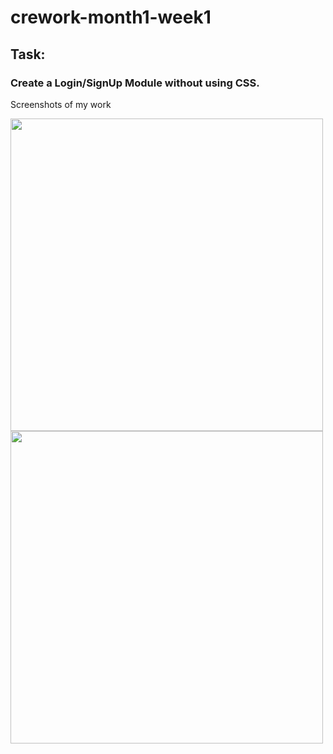 <h1>crework-month1-week1</h1>

<h2>Task:</h2>
<h3>Create a Login/SignUp Module without using CSS.</h3>
<div>
<p>Screenshots of my work</p>
<img height="500px" src="https://user-images.githubusercontent.com/90172730/180366267-56edd36f-cacb-4e14-898a-f370cf20ad83.png" />
<img height="500px" src="https://user-images.githubusercontent.com/90172730/180366471-d01d035d-99ed-47a3-8e83-92e141ab25c0.png" />
</div>


